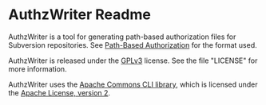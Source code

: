 AuthzWriter Readme
==================

AuthzWriter is a tool for generating path-based authorization files for 
Subversion repositories. See [Path-Based Authorization](http://svnbook.red-bean.com/en/1.5/svn.serverconfig.pathbasedauthz.html) 
for the format used.

AuthzWriter is released under the [GPLv3](https://www.gnu.org/licenses/gpl.html) license. See the file "LICENSE" for more information.

AuthzWriter uses the [Apache Commons CLI library](https://commons.apache.org/cli/), 
which is licensed under the [Apache License, version 2](https://www.apache.org/licenses/LICENSE-2.0.html).